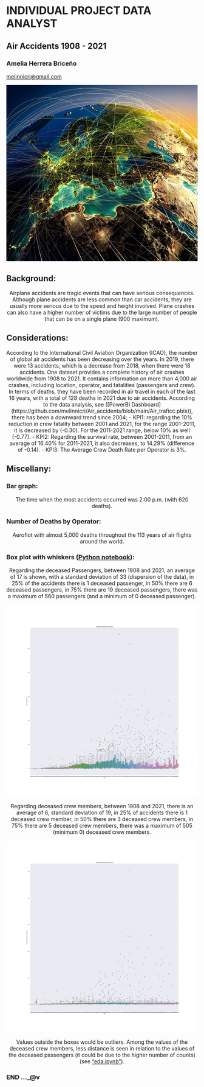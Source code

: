 # INDIVIDUAL PROJECT DATA ANALYST
## Air Accidents 1908 - 2021
### Amelia Herrera Briceño
melinnicri@gmail.com


<p align="center"><img src="https://github.com/melinnicri/Air_accidents/blob/main/images/plane.png"></p>



## Background:
<center>
Airplane accidents are tragic events that can have serious consequences.
Although plane accidents are less common than car accidents, they are usually more serious due to the speed and height involved.
Plane crashes can also have a higher number of victims due to the large number of people that can be on a single plane (900 maximum).
</center>

## Considerations:
<center>
According to the International Civil Aviation Organization (ICAO), the number of global air accidents has been decreasing over the years. In 2019, there were 13 accidents, which is a decrease from 2018, when there were 18 accidents.
One dataset provides a complete history of air crashes worldwide from 1908 to 2021. It contains information on more than 4,000 air crashes, including location, operator, and fatalities (passengers and crew).
In terms of deaths, they have been recorded in air travel in each of the last 16 years, with a total of 128 deaths in 2021 due to air accidents.
According to the data analysis, see ([PowerBI Dashboard](https://github.com/melinnicri/Air_accidents/blob/main/Air_traficc.pbix)), there has been a downward trend since 2004; 
- KPI1: regarding the 10% reduction in crew fatality between 2001 and 2021, for the range 2001-2011, it is decreased by (-0.30). For the 2011-2021 range, below 10% as well (-0.77).
- KPI2: Regarding the survival rate, between 2001-2011, from an average of 16.40% for 2011-2021, it also decreases, to 14.29% (difference of -0.14).
- KPI3: The Average Crew Death Rate per Operator is 3%.
</center>

## Miscellany:
### Bar graph: 
<center>
The time when the most accidents occurred was 2:00 p.m. (with 620 deaths).
</center>

### Number of Deaths by Operator: 
<center>
Aeroflot with almost 5,000 deaths throughout the 113 years of air flights around the world.
</center>

### Box plot with whiskers ([Python notebook](https://github.com/melinnicri/Air_accidents/blob/main/Acc_aereos.ipynb)): 
<center>
Regarding the deceased Passengers, between 1908 and 2021, an average of 17 is shown, with a standard deviation of 33 (dispersion of the data), in 25% of the accidents there is 1 deceased passenger, in 50% there are 6 deceased passengers, in 75% there are 19 deceased passengers, there was a maximum of 560 passengers (and a minimum of 0 deceased passenger).

<p align="center"><img src="https://github.com/melinnicri/Air_accidents/blob/main/images/Pass_fatal.jpg"></p>


Regarding deceased crew members, between 1908 and 2021, there is an average of 6, standard deviation of 19, in 25% of accidents there is 1 deceased crew member, in 50% there are 3 deceased crew members, in 75% there are 5 deceased crew members, there was a maximum of 505 (minimum 0) deceased crew members.

<p align="center"><img src="https://github.com/melinnicri/Air_accidents/blob/main/images/Crew_fatal.jpg"></p>

Values outside the boxes would be outliers.
Among the values of the deceased crew members, less distance is seen in relation to the values of the deceased passengers (it could be due to the higher number of counts)(see [“eda.ipynb”](https://github.com/melinnicri/Air_accidents/blob/main/eda.ipynb)).
</center>

### END …_@v
